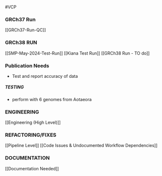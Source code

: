#VCP  

### GRCh37  Run
[[GRCh37-Run-QC]]
### GRCh38 RUN
[[SMP-May-2024-Test-Run]]
[[Kiana Test Run]]
[[GRCh38 Run - TO do]]
### Publication Needs
- Test and report accuracy of data
	
##### TESTING
- perform with 6 genomes from Aotaeora 

### ENGINEERING
[[Engineering (High Level)]]

### REFACTORING/FIXES
[[Pipeline Level]] 
[[Code Issues & Undocumented Workflow Dependencies]]

### DOCUMENTATION
[[Documentation Needed]]

